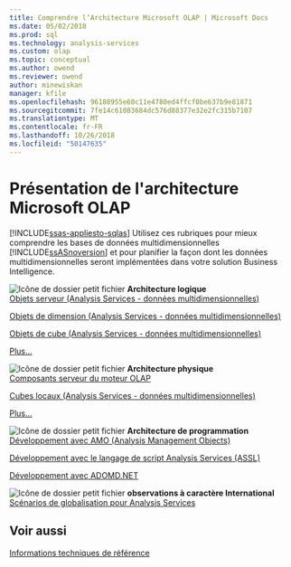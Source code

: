```yaml
---
title: Comprendre l’Architecture Microsoft OLAP | Microsoft Docs
ms.date: 05/02/2018
ms.prod: sql
ms.technology: analysis-services
ms.custom: olap
ms.topic: conceptual
ms.author: owend
ms.reviewer: owend
author: minewiskan
manager: kfile
ms.openlocfilehash: 96188955e60c11e4780ed4ffcf0be637b9e81871
ms.sourcegitcommit: 7fe14c61083684dc576d88377e32e2fc315b7107
ms.translationtype: MT
ms.contentlocale: fr-FR
ms.lasthandoff: 10/26/2018
ms.locfileid: "50147635"
---
```

# <a name="understanding-microsoft-olap-architecture"></a>Présentation de l'architecture Microsoft OLAP
[!INCLUDE[ssas-appliesto-sqlas](../../../includes/ssas-appliesto-sqlas.md)]
  Utilisez ces rubriques pour mieux comprendre les bases de données multidimensionnelles [!INCLUDE[ssASnoversion](../../../includes/ssasnoversion-md.md)] et pour planifier la façon dont les données multidimensionnelles seront implémentées dans votre solution Business Intelligence.  
  
 ![Icône de dossier petit fichier](../../../analysis-services/media/filefolder-small.png "icône dossier de petits fichiers") **Architecture logique**  
 [Objets serveur &#40;Analysis Services - données multidimensionnelles&#41;](../../../analysis-services/multidimensional-models/olap-logical/server-objects-analysis-services-multidimensional-data.md)  
  
 [Objets de dimension &#40;Analysis Services - données multidimensionnelles&#41;](../../../analysis-services/multidimensional-models-olap-logical-dimension-objects/dimension-objects-analysis-services-multidimensional-data.md)  
  
 [Objets de cube &#40;Analysis Services - données multidimensionnelles&#41;](../../../analysis-services/multidimensional-models-olap-logical-cube-objects/cube-objects-analysis-services-multidimensional-data.md)  
  
 [Plus…](../../../analysis-services/multidimensional-models/olap-logical/understanding-microsoft-olap-logical-architecture.md)  
  
 ![Icône de dossier petit fichier](../../../analysis-services/media/filefolder-small.png "icône dossier de petits fichiers") **Architecture physique**  
 [Composants serveur du moteur OLAP](../../../analysis-services/multidimensional-models/olap-physical/olap-engine-server-components.md)  
  
 [Cubes locaux &#40;Analysis Services - données multidimensionnelles&#41;](../../../analysis-services/multidimensional-models/olap-physical/local-cubes-analysis-services-multidimensional-data.md)  
  
 [Plus…](../../../analysis-services/multidimensional-models/olap-physical/understanding-microsoft-olap-physical-architecture.md)  
  
 ![Icône de dossier petit fichier](../../../analysis-services/media/filefolder-small.png "icône dossier de petits fichiers") **Architecture de programmation**  
 [Développement avec AMO &#40;Analysis Management Objects&#41;](https://docs.microsoft.com/bi-reference/amo/developing-with-analysis-management-objects-amo)  
  
 [Développement avec le langage de script Analysis Services &#40;ASSL&#41;](../../../analysis-services/multidimensional-models/scripting-language-assl/developing-with-analysis-services-scripting-language-assl.md)  
  
 [Développement avec ADOMD.NET](https://docs.microsoft.com/bi-reference/adomd/developing-with-adomd-net)  
  
 ![Icône de dossier petit fichier](../../../analysis-services/media/filefolder-small.png "icône dossier de petits fichiers") **observations à caractère International**  
 [Scénarios de globalisation pour Analysis Services](../../../analysis-services/globalization-scenarios-for-analysis-services.md)  
  
## <a name="see-also"></a>Voir aussi  
 [Informations techniques de référence ](../../../analysis-services/powershell/technical-reference-ssas.md)  
  
  
